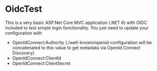 # OidcTest
This is a very basic ASP.Net Core MVC application (.NET 6) with OIDC included to test simple login functionality. You just need to update your configuration with
- OpenIdConnect:Authority (./well-known/openid-configuration will be concatenated to this value to get metadata via OpenId Connect Discovery)
- OpenIdConnect:ClientId
- OpenIdConnect:ClientSecret
